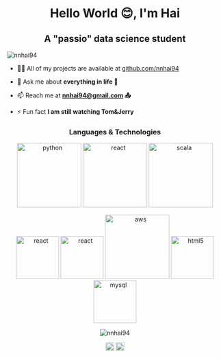 <h1 align="center">Hello World 😊, I'm Hai</h1>
<h2 align="center">A "passio" data science student</h2>
<p align="left"> <img src="https://komarev.com/ghpvc/?username=nnhai94" alt="nnhai94" /> </p>

- 👨‍💻 All of my projects are available at [github.com/nnhai94](github.com/nnhai94)

- 💬 Ask me about **everything in life 💌**

- 📫 Reach me at **nnhai94@gmail.com 📤**

- ⚡ Fun fact **I am still watching Tom&Jerry**

<h3 align="center">Languages & Technologies</h3>

<p align="center"><img src="https://konpa.github.io/devicon/devicon.git/icons/python/python-original-wordmark.svg" alt="python" width="150" height="150"/>          <img 
src="https://rstudio.com/wp-content/uploads/2018/10/RStudio-Logo-flat.svg" alt="react" width="150" height="150"/>          <img src="https://konpa.github.io/devicon/devicon.git/icons/scala/scala-original-wordmark.svg" alt="scala" width="150" height="150"/></p>
<p align="center"><img src="https://konpa.github.io/devicon/devicon.git/icons/react/react-original-wordmark.svg" alt="react" width="100" height="100"/>        <img src="https://konpa.github.io/devicon/devicon.git/icons/css3/css3-original-wordmark.svg" alt="react" width="100" height="100"/>          <img src="https://konpa.github.io/devicon/devicon.git/icons/amazonwebservices/amazonwebservices-original-wordmark.svg" alt="aws" width="150" height="150"/>          <img src="https://konpa.github.io/devicon/devicon.git/icons/html5/html5-original-wordmark.svg" alt="html5" width="100" height="100"/>          <img src="https://konpa.github.io/devicon/devicon.git/icons/mysql/mysql-original-wordmark.svg" alt="mysql" width="100" height="100"/> </p>
<p align="center"> <img src="https://github-readme-stats.vercel.app/api?username=nnhai94&show_icons=true" alt="nnhai94" /> </p>

<p align="center">
<a href="https://linkedin.com/in/hai3299" target="blank"><img align="center" src="https://cdn.jsdelivr.net/npm/simple-icons@3.0.1/icons/linkedin.svg" alt="hai3299" height="20" width="20" /></a>
<a href="https://instagram.com/ngaingochuyen" target="blank"><img align="center" src="https://cdn.jsdelivr.net/npm/simple-icons@3.0.1/icons/instagram.svg" alt="ngaingochuyen" height="20" width="20" /></a>
</p>
